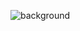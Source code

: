 ![background](https://user-images.githubusercontent.com/105137625/175892336-9c279509-633b-4adb-afc7-b3375b93b61d.png)

